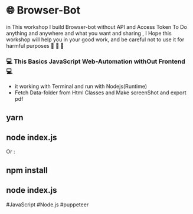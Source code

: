 # 🌐 Browser-Bot

in This workshop I build Browser-bot without API and Access Token To Do anything and anywhere and what you want and sharing ,
I Hope this workshop will help you in your good work, and be careful not to use it for harmful purposes 🙏 🙏 🙏



### 💻 This Basics JavaScript Web-Automation  withOut Frontend 💻  ###


* it working with Terminal and run with Nodejs(Runtime) 
* Fetch Data-folder from Html Classes and Make screenShot and export pdf



## yarn 
## node index.js

Or :
## npm install 
## node index.js



#JavaScript
#Node.js
#puppeteer
